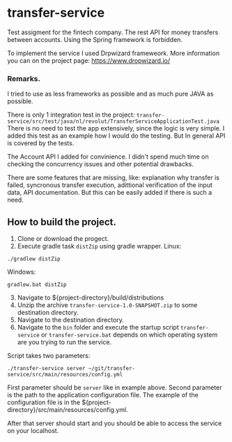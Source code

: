 # transfer-service
Test assigment for the fintech company. The rest API for money transfers between accounts.
Using the Spring framework is forbidden.

To implement the service I used Drpwizard frameweork. More information you can on the project page: https://www.dropwizard.io/

### Remarks.
I tried to use as less frameworks as possible and as much pure JAVA as possible.

There is only 1 integration test in the project:
   `transfer-service/src/test/java/nl/revolut/TransferServiceApplicationTest.java`
There is no need to test the app extensively, since the logic is very simple. I added this test as an example how I would do the testing. But In general API is covered by the tests.

The Account API I added for convinience. I didn't spend much time on checking the concurrency issues and other potential drawbacks.   

There are some features that are missing, like: explanation why transfer is failed, syncronous transfer execution, adittional verification of the input data, API documentation. But this can be easily added if there is such a need.  

## How to build the project.
1. Clone or download the progect.
2. Execute gradle task `distZip` using gradle wrapper.
  Linux:
  ```
  ./gradlew distZip
  ```
  Windows:
  ```
  gradlew.bat distZip
  ```
  3. Navigate to ${project-directory}/build/distributions
  4. Unzip the archive `transfer-service-1.0-SNAPSHOT.zip` to some destination directory.
  5. Navigate to the destination directory.
  6. Navigate to the `bin` folder and execute the startup script `transfer-service` or `transfer-service.bat` depends on which operating system are you trying to run the service.

Script takes two parameters:
```
./transfer-service server ~/git/transfer-service/src/main/resources/config.yml
```
First parameter should be `server` like in example above. Second parameter is the path to the application configuration file.
The example of the configuration file is in the ${project-directory}/src/main/resources/config.yml.

After that server should start and you should be able to access the service on your localhost.
